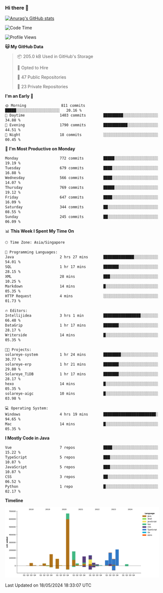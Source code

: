 ### Hi there 👋

[![Anurag's GitHub stats](https://github-readme-stats.vercel.app/api?username=xiumu2017&show_icons=true&theme=radical)](https://github.com/anuraghazra/github-readme-stats)

<!--
**xiumu2017/xiumu2017** is a ✨ _special_ ✨ repository because its `README.md` (this file) appears on your GitHub profile.

Here are some ideas to get you started:

- 🔭 I’m currently working on ...
- 🌱 I’m currently learning ...
- 👯 I’m looking to collaborate on ...
- 🤔 I’m looking for help with ...
- 💬 Ask me about ...
- 📫 How to reach me: ...
- 😄 Pronouns: ...
- ⚡ Fun fact: ...
-->

<!--START_SECTION:waka-->
![Code Time](http://img.shields.io/badge/Code%20Time-2%2C116%20hrs%2032%20mins-blue)

![Profile Views](http://img.shields.io/badge/Profile%20Views-0-blue)

**🐱 My GitHub Data** 

> 📦 205.0 kB Used in GitHub's Storage 
 > 
> 💼 Opted to Hire
 > 
> 📜 47 Public Repositories 
 > 
> 🔑 23 Private Repositories 
 > 
**I'm an Early 🐤** 

```text
🌞 Morning                811 commits         █████░░░░░░░░░░░░░░░░░░░░   20.16 % 
🌆 Daytime                1403 commits        █████████░░░░░░░░░░░░░░░░   34.88 % 
🌃 Evening                1790 commits        ███████████░░░░░░░░░░░░░░   44.51 % 
🌙 Night                  18 commits          ░░░░░░░░░░░░░░░░░░░░░░░░░   00.45 % 
```
📅 **I'm Most Productive on Monday** 

```text
Monday                   772 commits         █████░░░░░░░░░░░░░░░░░░░░   19.19 % 
Tuesday                  679 commits         ████░░░░░░░░░░░░░░░░░░░░░   16.88 % 
Wednesday                566 commits         ████░░░░░░░░░░░░░░░░░░░░░   14.07 % 
Thursday                 769 commits         █████░░░░░░░░░░░░░░░░░░░░   19.12 % 
Friday                   647 commits         ████░░░░░░░░░░░░░░░░░░░░░   16.09 % 
Saturday                 344 commits         ██░░░░░░░░░░░░░░░░░░░░░░░   08.55 % 
Sunday                   245 commits         ██░░░░░░░░░░░░░░░░░░░░░░░   06.09 % 
```


📊 **This Week I Spent My Time On** 

```text
🕑︎ Time Zone: Asia/Singapore

💬 Programming Languages: 
Java                     2 hrs 27 mins       ██████████████░░░░░░░░░░░   54.01 % 
SQL                      1 hr 17 mins        ███████░░░░░░░░░░░░░░░░░░   28.15 % 
XML                      28 mins             ███░░░░░░░░░░░░░░░░░░░░░░   10.25 % 
Markdown                 14 mins             █░░░░░░░░░░░░░░░░░░░░░░░░   05.35 % 
HTTP Request             4 mins              ░░░░░░░░░░░░░░░░░░░░░░░░░   01.73 % 

🔥 Editors: 
Intellijidea             3 hrs 1 min         █████████████████░░░░░░░░   66.48 % 
DataGrip                 1 hr 17 mins        ███████░░░░░░░░░░░░░░░░░░   28.17 % 
Writerside               14 mins             █░░░░░░░░░░░░░░░░░░░░░░░░   05.35 % 

🐱‍💻 Projects: 
solareye-system          1 hr 24 mins        ████████░░░░░░░░░░░░░░░░░   30.77 % 
solareye-erp             1 hr 21 mins        ███████░░░░░░░░░░░░░░░░░░   29.80 % 
Solareye_TiDB            1 hr 17 mins        ███████░░░░░░░░░░░░░░░░░░   28.17 % 
hexo                     14 mins             █░░░░░░░░░░░░░░░░░░░░░░░░   05.35 % 
solareye-aigc            10 mins             █░░░░░░░░░░░░░░░░░░░░░░░░   03.98 % 

💻 Operating System: 
Windows                  4 hrs 19 mins       ████████████████████████░   94.65 % 
Mac                      14 mins             █░░░░░░░░░░░░░░░░░░░░░░░░   05.35 % 
```

**I Mostly Code in Java** 

```text
Vue                      7 repos             ████░░░░░░░░░░░░░░░░░░░░░   15.22 % 
TypeScript               5 repos             ███░░░░░░░░░░░░░░░░░░░░░░   10.87 % 
JavaScript               5 repos             ███░░░░░░░░░░░░░░░░░░░░░░   10.87 % 
CSS                      3 repos             ██░░░░░░░░░░░░░░░░░░░░░░░   06.52 % 
Python                   1 repo              █░░░░░░░░░░░░░░░░░░░░░░░░   02.17 % 
```



**Timeline**

![Lines of Code chart](https://raw.githubusercontent.com/xiumu2017/xiumu2017/main/assets/bar_graph.png)


 Last Updated on 18/05/2024 18:33:07 UTC
<!--END_SECTION:waka-->
